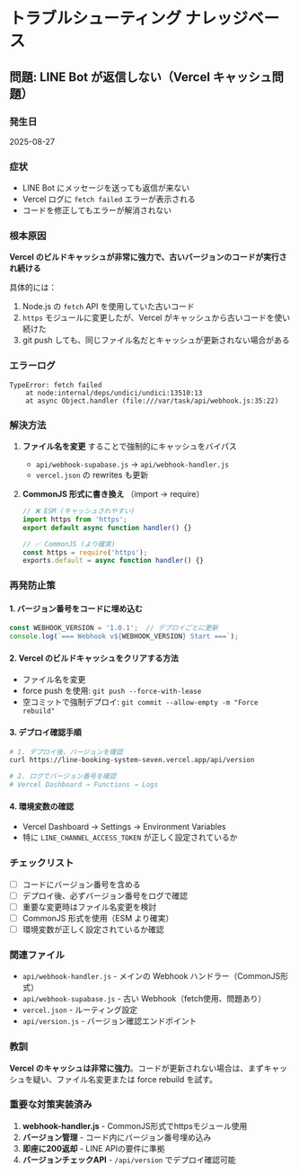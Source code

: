 # トラブルシューティング ナレッジベース

## 問題: LINE Bot が返信しない（Vercel キャッシュ問題）

### 発生日
2025-08-27

### 症状
- LINE Bot にメッセージを送っても返信が来ない
- Vercel ログに `fetch failed` エラーが表示される
- コードを修正してもエラーが解消されない

### 根本原因
**Vercel のビルドキャッシュが非常に強力で、古いバージョンのコードが実行され続ける**

具体的には：
1. Node.js の `fetch` API を使用していた古いコード
2. `https` モジュールに変更したが、Vercel がキャッシュから古いコードを使い続けた
3. git push しても、同じファイル名だとキャッシュが更新されない場合がある

### エラーログ
```
TypeError: fetch failed
    at node:internal/deps/undici/undici:13510:13
    at async Object.handler (file:///var/task/api/webhook.js:35:22)
```

### 解決方法
1. **ファイル名を変更** することで強制的にキャッシュをバイパス
   - `api/webhook-supabase.js` → `api/webhook-handler.js`
   - `vercel.json` の rewrites も更新

2. **CommonJS 形式に書き換え** （import → require）
   ```javascript
   // ❌ ESM (キャッシュされやすい)
   import https from 'https';
   export default async function handler() {}
   
   // ✅ CommonJS (より確実)
   const https = require('https');
   exports.default = async function handler() {}
   ```

### 再発防止策

#### 1. バージョン番号をコードに埋め込む
```javascript
const WEBHOOK_VERSION = '1.0.1';  // デプロイごとに更新
console.log(`=== Webhook v${WEBHOOK_VERSION} Start ===`);
```

#### 2. Vercel のビルドキャッシュをクリアする方法
- ファイル名を変更
- force push を使用: `git push --force-with-lease`
- 空コミットで強制デプロイ: `git commit --allow-empty -m "Force rebuild"`

#### 3. デプロイ確認手順
```bash
# 1. デプロイ後、バージョンを確認
curl https://line-booking-system-seven.vercel.app/api/version

# 2. ログでバージョン番号を確認
# Vercel Dashboard → Functions → Logs
```

#### 4. 環境変数の確認
- Vercel Dashboard → Settings → Environment Variables
- 特に `LINE_CHANNEL_ACCESS_TOKEN` が正しく設定されているか

### チェックリスト
- [ ] コードにバージョン番号を含める
- [ ] デプロイ後、必ずバージョン番号をログで確認
- [ ] 重要な変更時はファイル名変更を検討
- [ ] CommonJS 形式を使用（ESM より確実）
- [ ] 環境変数が正しく設定されているか確認

### 関連ファイル
- `api/webhook-handler.js` - メインの Webhook ハンドラー（CommonJS形式）
- `api/webhook-supabase.js` - 古い Webhook（fetch使用、問題あり）
- `vercel.json` - ルーティング設定
- `api/version.js` - バージョン確認エンドポイント

### 教訓
**Vercel のキャッシュは非常に強力**。コードが更新されない場合は、まずキャッシュを疑い、ファイル名変更または force rebuild を試す。

### 重要な対策実装済み
1. **webhook-handler.js** - CommonJS形式でhttpsモジュール使用
2. **バージョン管理** - コード内にバージョン番号埋め込み
3. **即座に200返却** - LINE APIの要件に準拠
4. **バージョンチェックAPI** - `/api/version` でデプロイ確認可能